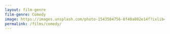 ```yaml
---
layout: film-genre
film-genre: Comedy
image: https://images.unsplash.com/photo-1543584756-8f40a802e14f?ixlib=rb-1.2.1&ixid=eyJhcHBfaWQiOjEyMDd9&auto=format&fit=crop&w=1050&q=80
permalink: /films/comedy/
---
```

